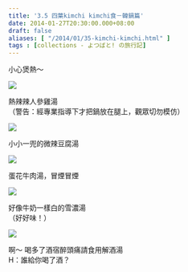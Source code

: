 ```yaml
---
title: '3.5 四葉kimchi kimchi食－韓鍋篇'
date: 2014-01-27T20:30:00.000+08:00
draft: false
aliases: [ "/2014/01/35-kimchi-kimchi.html" ]
tags : [collections - よつばと! の旅行記]
---
```


小心煲熱～  

[![](https://4.bp.blogspot.com/-I32VGo2_VqE/XCi3puEhFaI/AAAAAAAADeA/3EK3pynpduM996N0J07-GhISkIl6WbpsgCLcBGAs/s640/18.jpg)](https://4.bp.blogspot.com/-I32VGo2_VqE/XCi3puEhFaI/AAAAAAAADeA/3EK3pynpduM996N0J07-GhISkIl6WbpsgCLcBGAs/s1600/18.jpg)

熱辣辣人參雞湯  
（警告：經專業指導下才把鍋放在腿上，觀眾切勿模仿）  

[![](https://3.bp.blogspot.com/-tLU_0W1sHgM/XCi3wP9tw9I/AAAAAAAADeI/JGr75BQ4wxYeFtKcnfnh1BlffUakVPqOACLcBGAs/s640/19.jpg)](https://3.bp.blogspot.com/-tLU_0W1sHgM/XCi3wP9tw9I/AAAAAAAADeI/JGr75BQ4wxYeFtKcnfnh1BlffUakVPqOACLcBGAs/s1600/19.jpg)

小小一兜的微辣豆腐湯  

[![](https://1.bp.blogspot.com/-U-0is4V6uJs/XCi31KMOAVI/AAAAAAAADeM/tULiyYV_TL0MSBZzrBkxdNNJSpNHnCX1wCLcBGAs/s640/20.jpg)](https://1.bp.blogspot.com/-U-0is4V6uJs/XCi31KMOAVI/AAAAAAAADeM/tULiyYV_TL0MSBZzrBkxdNNJSpNHnCX1wCLcBGAs/s1600/20.jpg)

蛋花牛肉湯，冒煙冒煙  

[![](https://3.bp.blogspot.com/-HiH14EgUYwU/XCi3678gu1I/AAAAAAAADeQ/LBIBAw0d-cwkdf_zSXLBUT_lWq7tWlu5QCLcBGAs/s640/21.jpg)](https://3.bp.blogspot.com/-HiH14EgUYwU/XCi3678gu1I/AAAAAAAADeQ/LBIBAw0d-cwkdf_zSXLBUT_lWq7tWlu5QCLcBGAs/s1600/21.jpg)

好像牛奶一樣白的雪濃湯  
（好好味！）  

[![](https://2.bp.blogspot.com/-r_-zJcw4CjQ/XCi4BO7VKGI/AAAAAAAADeY/3MAVJyNoWRA8b3XvjDtX_k5MGVHvKCCdACLcBGAs/s640/22.jpg)](https://2.bp.blogspot.com/-r_-zJcw4CjQ/XCi4BO7VKGI/AAAAAAAADeY/3MAVJyNoWRA8b3XvjDtX_k5MGVHvKCCdACLcBGAs/s1600/22.jpg)

啊～ 喝多了酒宿醉頭痛請食用解酒湯  
H：誰給你喝了酒？